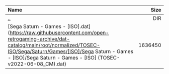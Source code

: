 |Name|Size|
|:---|---:|
|[..](../index.html)|DIR|
|[Sega Saturn - Games - [ISO].dat](https://raw.githubusercontent.com/open-retrogaming-archive/dat-catalog/main/root/normalized/TOSEC-ISO/Sega/Saturn/Games/[ISO]/Sega Saturn - Games - [ISO]/Sega Saturn - Games - [ISO] (TOSEC-v2022-06-08_CM).dat)|1636450|
